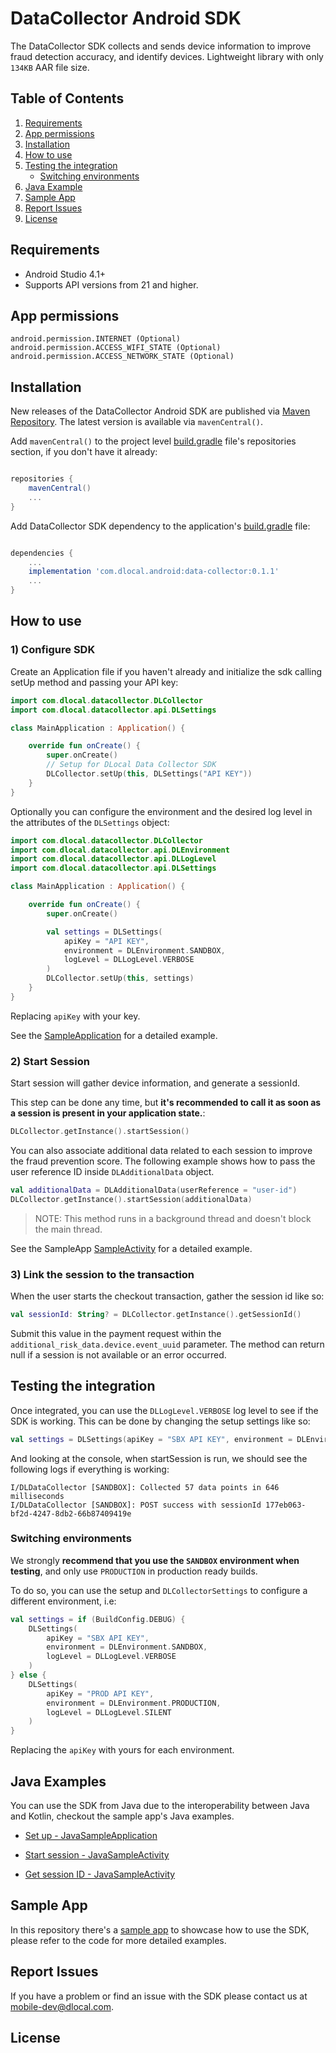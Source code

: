 # DataCollector Android SDK

The DataCollector SDK collects and sends device information to improve fraud detection accuracy, and
identify devices. Lightweight library with only `134KB` AAR file size.

## Table of Contents

1. [ Requirements ](#markdown-header-requirements)
1. [ App permissions ](#markdown-header-app-permissions)
3. [ Installation ](#markdown-header-installation)
4. [ How to use ](#markdown-header-how-to-use)
5. [ Testing the integration ](#markdown-header-testing-the-integration)
    - [ Switching environments ](#markdown-header-switching-environments)
7. [ Java Example ](#markdown-header-java-example)
8. [ Sample App ](#markdown-header-sample-app)
8. [ Report Issues ](#markdown-header-report-issues)
9. [ License ](#markdown-header-license)

## Requirements

- Android Studio 4.1+
- Supports API versions from 21 and higher.

## App permissions

```
android.permission.INTERNET (Optional)
android.permission.ACCESS_WIFI_STATE (Optional)
android.permission.ACCESS_NETWORK_STATE (Optional)
```

## Installation

New releases of the DataCollector Android SDK are published via [Maven Repository](https://mvnrepository.com/artifact/com.dlocal.android/data-collector).
The latest version is available via `mavenCentral()`.

Add `mavenCentral()` to the project level [build.gradle](https://bitbucket.org/dlocal-public/data-collector-sdk-android/src/master/build.gradle#lines-5) file's repositories section, if you don't have it already:
```groovy

repositories {
    mavenCentral()
    ...
}

```

Add DataCollector SDK dependency to the application's [build.gradle](https://bitbucket.org/dlocal-public/data-collector-sdk-android/src/master/app/build.gradle#lines-38) file:
```groovy

dependencies {
    ...
    implementation 'com.dlocal.android:data-collector:0.1.1'
    ...
}

```

## How to use

### 1) Configure SDK

Create an Application file if you haven't already and initialize the sdk calling setUp method and passing your API key:

```kotlin
import com.dlocal.datacollector.DLCollector
import com.dlocal.datacollector.api.DLSettings

class MainApplication : Application() {

    override fun onCreate() {
        super.onCreate()
        // Setup for DLocal Data Collector SDK
        DLCollector.setUp(this, DLSettings("API KEY"))
    }
}
```

Optionally you can configure the environment and the desired log level in the attributes of the `DLSettings` object:

```kotlin
import com.dlocal.datacollector.DLCollector
import com.dlocal.datacollector.api.DLEnvironment
import com.dlocal.datacollector.api.DLLogLevel
import com.dlocal.datacollector.api.DLSettings

class MainApplication : Application() {

    override fun onCreate() {
        super.onCreate()

        val settings = DLSettings(
            apiKey = "API KEY",
            environment = DLEnvironment.SANDBOX,
            logLevel = DLLogLevel.VERBOSE
        )
        DLCollector.setUp(this, settings)
    }
}
```
Replacing `apiKey` with your key.

See the [SampleApplication](https://bitbucket.org/dlocal-public/data-collector-sdk-android/src/master/app/src/main/java/com/dlocal/sampleapp/SampleApplication.kt) for a detailed example.

### 2) Start Session

Start session will gather device information, and generate a sessionId.

This step can be done any time, but **it's recommended to call it as soon as a session is present in your application state.**:

```kotlin
DLCollector.getInstance().startSession()
```

You can also associate additional data related to each session to improve the fraud prevention score. The following example shows how to pass the user reference ID inside `DLAdditionalData` object.

```kotlin
val additionalData = DLAdditionalData(userReference = "user-id")
DLCollector.getInstance().startSession(additionalData)
```

> NOTE: This method runs in a background thread and doesn't block the main thread.

See the SampleApp [SampleActivity](https://bitbucket.org/dlocal-public/data-collector-sdk-android/src/master/app/src/main/java/com/dlocal/sampleapp/SampleActivity.kt) for a detailed example.

### 3) Link the session to the transaction

When the user starts the checkout transaction, gather the session id like so:

```kotlin
val sessionId: String? = DLCollector.getInstance().getSessionId()
```

Submit this value in the payment request within the `additional_risk_data.device.event_uuid` parameter. The method can return null if a session is not available or an error occurred.

## Testing the integration

Once integrated, you can use the `DLLogLevel.VERBOSE` log level to see if the SDK is working. This can be done by changing the setup settings like so:

```kotlin
val settings = DLSettings(apiKey = "SBX API KEY", environment = DLEnvironment.SANDBOX, logLevel = DLLogLevel.VERBOSE)
```

And looking at the console, when startSession is run, we should see the following logs if everything is working:

```log
I/DLDataCollector [SANDBOX]: Collected 57 data points in 646 milliseconds
I/DLDataCollector [SANDBOX]: POST success with sessionId 177eb063-bf2d-4247-8db2-66b87409419e
```

### Switching environments

We strongly **recommend that you use the `SANDBOX` environment when testing**, and only use `PRODUCTION` in production ready builds.

To do so, you can use the setup and `DLCollectorSettings` to configure a different environment, i.e:

```kotlin
val settings = if (BuildConfig.DEBUG) {
    DLSettings(
        apiKey = "SBX API KEY",
        environment = DLEnvironment.SANDBOX,
        logLevel = DLLogLevel.VERBOSE
    )
} else {
    DLSettings(
        apiKey = "PROD API KEY",
        environment = DLEnvironment.PRODUCTION,
        logLevel = DLLogLevel.SILENT
    )
}
```

Replacing the `apiKey` with yours for each environment.

## Java Examples

You can use the SDK from Java due to the interoperability between Java and Kotlin, checkout the sample app's Java examples.

- [Set up - JavaSampleApplication](https://bitbucket.org/dlocal-public/data-collector-sdk-android/src/master/app/src/main/java/com/dlocal/sampleapp/JavaSampleApplication.java)

- [Start session - JavaSampleActivity](https://bitbucket.org/dlocal-public/data-collector-sdk-android/src/master/app/src/main/java/com/dlocal/sampleapp/JavaSampleActivity.java#lines-34)

- [Get session ID - JavaSampleActivity](https://bitbucket.org/dlocal-public/data-collector-sdk-android/src/master/app/src/main/java/com/dlocal/sampleapp/JavaSampleActivity.java#lines-39)

## Sample App

In this repository there's a [sample app](https://bitbucket.org/dlocal-public/data-collector-sdk-android/src/master/app/) to showcase how to use the SDK, please refer to the code for more detailed examples.

## Report Issues

If you have a problem or find an issue with the SDK please contact us at [mobile-dev@dlocal.com](mailto:mobile-dev@dlocal.com).

## License